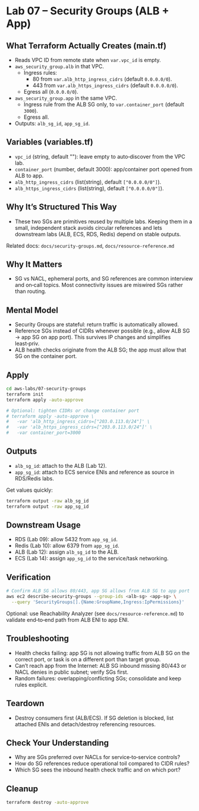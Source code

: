 # Lab 07 – Security Groups (ALB + App)

## What Terraform Actually Creates (main.tf)

- Reads VPC ID from remote state when `var.vpc_id` is empty.
- `aws_security_group.alb` in that VPC.
  - Ingress rules:
    - 80 from `var.alb_http_ingress_cidrs` (default `0.0.0.0/0`).
    - 443 from `var.alb_https_ingress_cidrs` (default `0.0.0.0/0`).
  - Egress all (`0.0.0.0/0`).
- `aws_security_group.app` in the same VPC.
  - Ingress rule from the ALB SG only, to `var.container_port` (default `3000`).
  - Egress all.
- Outputs: `alb_sg_id`, `app_sg_id`.

## Variables (variables.tf)

- `vpc_id` (string, default ""): leave empty to auto‑discover from the VPC lab.
- `container_port` (number, default 3000): app/container port opened from ALB to app.
- `alb_http_ingress_cidrs` (list(string), default `["0.0.0.0/0"]`).
- `alb_https_ingress_cidrs` (list(string), default `["0.0.0.0/0"]`).

## Why It’s Structured This Way

- These two SGs are primitives reused by multiple labs. Keeping them in a small, independent stack avoids circular references and lets downstream labs (ALB, ECS, RDS, Redis) depend on stable outputs.

Related docs: `docs/security-groups.md`, `docs/resource-reference.md`

## Why It Matters

- SG vs NACL, ephemeral ports, and SG references are common interview and on‑call topics. Most connectivity issues are miswired SGs rather than routing.

## Mental Model

- Security Groups are stateful: return traffic is automatically allowed.
- Reference SGs instead of CIDRs whenever possible (e.g., allow ALB SG → app SG on app port). This survives IP changes and simplifies least‑priv.
- ALB health checks originate from the ALB SG; the app must allow that SG on the container port.

## Apply

```bash
cd aws-labs/07-security-groups
terraform init
terraform apply -auto-approve

# Optional: tighten CIDRs or change container port
# terraform apply -auto-approve \
#   -var 'alb_http_ingress_cidrs=["203.0.113.0/24"]' \
#   -var 'alb_https_ingress_cidrs=["203.0.113.0/24"]' \
#   -var container_port=3000
```

## Outputs

- `alb_sg_id`: attach to the ALB (Lab 12).
- `app_sg_id`: attach to ECS service ENIs and reference as source in RDS/Redis labs.

Get values quickly:

```bash
terraform output -raw alb_sg_id
terraform output -raw app_sg_id
```

## Downstream Usage

- RDS (Lab 09): allow 5432 from `app_sg_id`.
- Redis (Lab 10): allow 6379 from `app_sg_id`.
- ALB (Lab 12): assign `alb_sg_id` to the ALB.
- ECS (Lab 14): assign `app_sg_id` to the service/task networking.

## Verification

```bash
# Confirm ALB SG allows 80/443, app SG allows from ALB SG to app port
aws ec2 describe-security-groups --group-ids <alb-sg> <app-sg> \
  --query 'SecurityGroups[].{Name:GroupName,Ingress:IpPermissions}'
```

Optional: use Reachability Analyzer (see `docs/resource-reference.md`) to validate end‑to‑end path from ALB ENI to app ENI.

## Troubleshooting

- Health checks failing: app SG is not allowing traffic from ALB SG on the correct port, or task is on a different port than target group.
- Can’t reach app from the Internet: ALB SG inbound missing 80/443 or NACL denies in public subnet; verify SGs first.
- Random failures: overlapping/conflicting SGs; consolidate and keep rules explicit.

## Teardown

- Destroy consumers first (ALB/ECS). If SG deletion is blocked, list attached ENIs and detach/destroy referencing resources.

## Check Your Understanding

- Why are SGs preferred over NACLs for service‑to‑service controls?
- How do SG references reduce operational toil compared to CIDR rules?
- Which SG sees the inbound health check traffic and on which port?

## Cleanup

```bash
terraform destroy -auto-approve
```
